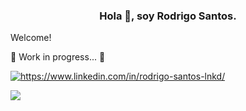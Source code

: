 
<h3 align="center">Hola 👋, soy Rodrigo Santos.</h3>

Welcome!

🚧 Work in progress... 🚧

<p align="left">
<a href="https://linkedin .com/in/https://www.linkedin.com/in/rodrigo-santos-lnkd/" target="en blanco"><img align="centro" src="https://raw.githubusercontent.com/rahuldkjain/github-profile-readme-generator/master/src/images/icons/Social/linked-in-alt.svg" alt="https://www.linkedin.com/in/rodrigo-santos-lnkd/" altura = "05px" ancho = "10px" /></a>
</p>




   <p align="left">
   <img src="https://img.shields.io/badge/STATUS-EN%20DESAROLLO-green">
   </p>

